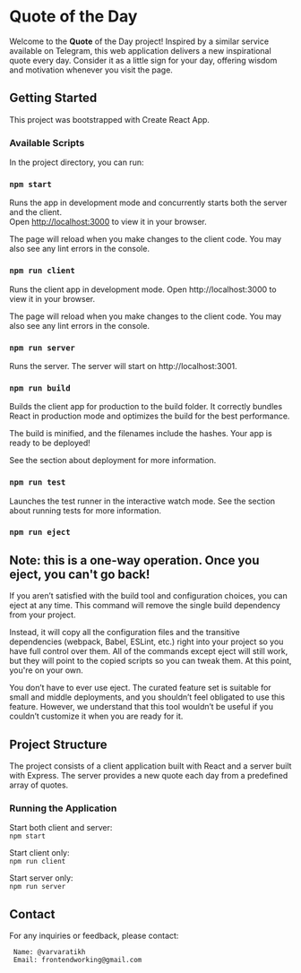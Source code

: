 # Quote of the Day

Welcome to the **Quote** of the Day project! Inspired by a similar service available on Telegram, this web application delivers a new inspirational quote every day. Consider it as a little sign for your day, offering wisdom and motivation whenever you visit the page.

## Getting Started

This project was bootstrapped with Create React App.

### Available Scripts
In the project directory, you can run:

### `npm start`

Runs the app in development mode and concurrently starts both the server and the client.\
Open [http://localhost:3000](http://localhost:3000) to view it in your browser.

The page will reload when you make changes to the client code.
You may also see any lint errors in the console.

### `npm run client`

Runs the client app in development mode.
Open http://localhost:3000 to view it in your browser.

The page will reload when you make changes to the client code.
You may also see any lint errors in the console.

### `npm run server`

Runs the server.
The server will start on http://localhost:3001.


### `npm run build`

Builds the client app for production to the build folder.
It correctly bundles React in production mode and optimizes the build for the best performance.

The build is minified, and the filenames include the hashes.
Your app is ready to be deployed!

See the section about deployment for more information.


### `npm run test`

Launches the test runner in the interactive watch mode.
See the section about running tests for more information.


### `npm run eject`
## Note: this is a one-way operation. Once you eject, you can't go back!

If you aren’t satisfied with the build tool and configuration choices, you can eject at any time. This command will remove the single build dependency from your project.

Instead, it will copy all the configuration files and the transitive dependencies (webpack, Babel, ESLint, etc.) right into your project so you have full control over them. All of the commands except eject will still work, but they will point to the copied scripts so you can tweak them. At this point, you're on your own.

You don’t have to ever use eject. The curated feature set is suitable for small and middle deployments, and you shouldn’t feel obligated to use this feature. However, we understand that this tool wouldn’t be useful if you couldn’t customize it when you are ready for it.


## Project Structure

The project consists of a client application built with React and a server built with Express. The server provides a new quote each day from a predefined array of quotes.

### Running the Application
  
Start both client and server: \
        `npm start`

Start client only: \
        `npm run client`

Start server only: \
        `npm run server`

## Contact

For any inquiries or feedback, please contact:

     Name: @varvaratikh
     Email: frontendworking@gmail.com